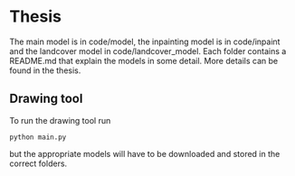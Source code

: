 # Thesis

The main model is in code/model, the inpainting model is in code/inpaint and the landcover model in code/landcover_model. Each folder contains a README.md that explain the models in some detail. More details can be found in the thesis.

## Drawing tool

To run the drawing tool run

```
python main.py
```

but the appropriate models will have to be downloaded and stored in the correct folders.
